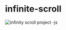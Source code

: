 # infinite-scroll
 
![infinity scroll project -js](https://user-images.githubusercontent.com/74864420/208997390-781bf0df-f262-4836-a795-3547fc96a889.gif)
